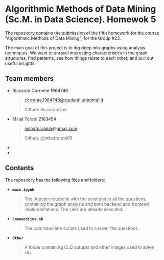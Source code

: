 # Algorithmic Methods of Data Mining (Sc.M. in Data Science). Homewok 5

The repository contains the submission of the fifth homework for the course "Algorithmic Methods of Data Mining", for the Group #23.

The main goal of this project is to dig deep into graphs using analysis techniques. We want to unravel interesting characteristics in the graph structures, find patterns, see how things relate to each other, and pull out useful insights.

## Team members
* Riccardo Corrente 1964746</p>
    > corrente.1964746@studenti.uniroma1.it</p>
    > Github: RiccardoCorr
* Milad Torabi 2103454</p>
    > miladtorabi65@gmail.com</p>
    > Github: @miladtorabi65
* 

* 

## Contents
The repository has the following files and folders:

* __`main.ipynb`__
    > The Jupyter notebook with the solutions to all the questions, containing the graph analysis and both backend and frontend implementations. The cells are already executed.
* __`CommandLine.sh`__
    > The command line scripts used to answer the questions.
* __`Other`__
    > A folder containing CLQ outupts and other images used to solve clq.
